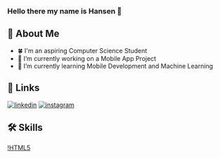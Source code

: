 ### Hello there my name is Hansen 👋

## 🚀 About Me
- 🍀 I'm an aspiring Computer Science Student
- 🔭 I’m currently working on a Mobile App Project 
- 🌱 I’m currently learning Mobile Development and Machine Learning
## 🔗 Links
[![linkedin](https://img.shields.io/badge/linkedin-0A66C2?style=for-the-badge&logo=linkedin&logoColor=white)](https://www.linkedin.com/in/hansen-andersen-6a0488221/)
[![instagram](https://img.shields.io/badge/Instagram-E4405F?style=for-the-badge&logo=instagram&logoColor=white)](https://www.instagram.com/andersenhansen/)
## 🛠 Skills
[!HTML5](https://img.shields.io/badge/HTML5-E34F26?style=for-the-badge&logo=html5&logoColor=white)
<!--
**whizt/whizt** is a ✨ _special_ ✨ repository because its `README.md` (this file) appears on your GitHub profile.

Here are some ideas to get you started:

- 🔭 I’m currently working on ...
- 🌱 I’m currently learning ...
- 👯 I’m looking to collaborate on ...
- 🤔 I’m looking for help with ...
- 💬 Ask me about ...
- 📫 How to reach me: ...
- 😄 Pronouns: ...
- ⚡ Fun fact: ...
-->
